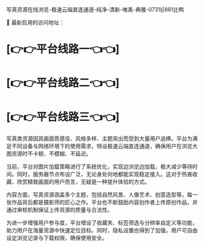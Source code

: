 写真资源在线浏览-极速云端直连通道-纯净-清新-唯美-典雅-0731lj|881比鸭

🌟 最新启用的访问地址：

# [👉👉平台线路一👈👈]
# [👉👉平台线路二👈👈]
# [👉👉平台线路三👈👈]

写真类资源因其画面质感佳、风格多样、主题突出而受到大量用户追捧。平台为满足不同设备与网络环境下的使用需求，特设极速云端直连通道，确保用户在浏览大图资源时不卡顿、不模糊、不延迟。

当前，平台对图片加载策略进行了系统优化，实现边浏览边加载，极大减少等待时间。同时，服务器节点布设广泛，无论身处何地都能实现稳定接入。这对于热衷收藏、欣赏精致画面的用户而言，无疑是一种提升体验的方式。

内容方面，写真资源涵盖多个主题，包括自然风景、人像艺术、创意造型等，每一张作品背后都是摄影师的匠心之作。平台也不断鼓励内容创作者上传原创作品，并通过审核机制保证上传资源的质量与合法性。

为进一步增强用户参与度，平台增设了收藏夹、标签筛选与分辨率自定义等功能，助力用户在海量资源中快速定位目标。同时，隐私设置也得到了加强，用户可自由设定浏览记录与下载权限，确保使用安全。
